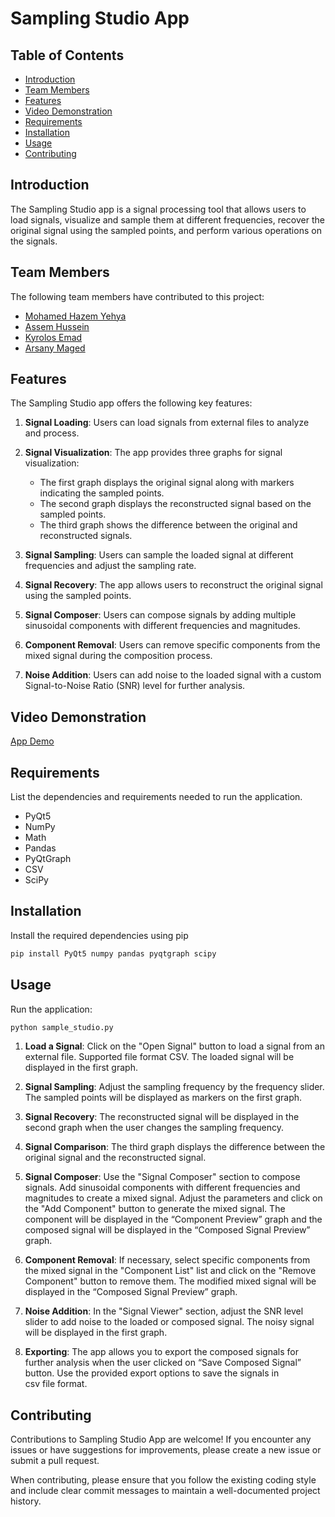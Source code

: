 # Sampling Studio App

## Table of Contents

- [Introduction](#introduction)
- [Team Members](#Team-Members)
- [Features](#features)
- [Video Demonstration](#Video-Demonstration)
- [Requirements](#requirements)
- [Installation](#installation)
- [Usage](#usage)
- [Contributing](#contributing)

## Introduction
The Sampling Studio app is a signal processing tool that allows users to load signals, visualize and sample them at different frequencies, recover the original signal using the sampled points, and perform various operations on the signals.

## Team Members
The following team members have contributed to this project:
- [Mohamed Hazem Yehya](https://github.com/Mohamed-hazem-mahrous)
- [Assem Hussein](https://github.com/RushingBlast)
- [Kyrolos Emad](https://github.com/kyrillos-emad)
- [Arsany Maged](https://github.com/Arsany07)

## Features

The Sampling Studio app offers the following key features:

1. **Signal Loading**: Users can load signals from external files to analyze and process.

2. **Signal Visualization**: The app provides three graphs for signal visualization:
   - The first graph displays the original signal along with markers indicating the sampled points.
   - The second graph displays the reconstructed signal based on the sampled points.
   - The third graph shows the difference between the original and reconstructed signals.

3. **Signal Sampling**: Users can sample the loaded signal at different frequencies and adjust the sampling rate.

4. **Signal Recovery**: The app allows users to reconstruct the original signal using the sampled points.

5. **Signal Composer**: Users can compose signals by adding multiple sinusoidal components with different frequencies and magnitudes.

6. **Component Removal**: Users can remove specific components from the mixed signal during the composition process.

7. **Noise Addition**: Users can add noise to the loaded signal with a custom Signal-to-Noise Ratio (SNR) level for further analysis.


## Video Demonstration
[App Demo](https://github.com/Mohamed-hazem-mahrous/Sampling-Studio/assets/94749599/3354577d-eed3-4fd3-8cc4-5cf191f9d0bc)


## Requirements
List the dependencies and requirements needed to run the application.
- PyQt5
- NumPy
- Math
- Pandas
- PyQtGraph
- CSV
- SciPy


## Installation

Install the required dependencies using pip

```bash
pip install PyQt5 numpy pandas pyqtgraph scipy
```

## Usage
Run the application:
```bash
python sample_studio.py
```

1. **Load a Signal**: Click on the "Open Signal" button to load a signal from an external file. Supported file format CSV. The loaded signal will be displayed in the first graph.

2. **Signal Sampling**: Adjust the sampling frequency by the frequency slider. The sampled points will be displayed as markers on the first graph.

3. **Signal Recovery**: The reconstructed signal will be displayed in the second graph when the user changes the sampling frequency.

4. **Signal Comparison**: The third graph displays the difference between the original signal and the reconstructed signal.

5. **Signal Composer**: Use the "Signal Composer" section to compose signals. Add sinusoidal components with different frequencies and magnitudes to create a mixed signal. Adjust the parameters and click on the "Add Component" button to generate the mixed signal. The component will be displayed in the “Component Preview” graph and the composed signal will be displayed in the “Composed Signal Preview” graph.

6. **Component Removal**: If necessary, select specific components from the mixed signal in the "Component List" list  and click on the "Remove Component" button to remove them. The modified mixed signal will be displayed in the “Composed Signal Preview” graph.

7. **Noise Addition**: In the "Signal Viewer" section, adjust the SNR level slider to add noise to the loaded or composed signal. The noisy signal will be displayed in the first graph.

8. **Exporting**: The app allows you to export the composed signals for further analysis when the user clicked on “Save Composed Signal” button. Use the provided export options to save the signals in csv file format.


## Contributing
Contributions to Sampling Studio App are welcome! If you encounter any issues or have suggestions for improvements, please create a new issue or submit a pull request.

When contributing, please ensure that you follow the existing coding style and include clear commit messages to maintain a well-documented project history.
